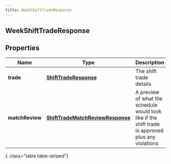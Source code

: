 ```yaml
---
title: WeekShiftTradeResponse
---
```

## WeekShiftTradeResponse


## Properties

| Name | Type | Description | Notes |
| ------------ | ------------- | ------------- | ------------- |
| **trade** | <!----><!---->[**ShiftTradeResponse**](ShiftTradeResponse.html)<!----> | The shift trade details |  [optional] |
| **matchReview** | <!----><!---->[**ShiftTradeMatchReviewResponse**](ShiftTradeMatchReviewResponse.html)<!----> | A preview of what the schedule would look like if the shift trade is approved plus any violations |  [optional] |
{: class="table table-striped"}



